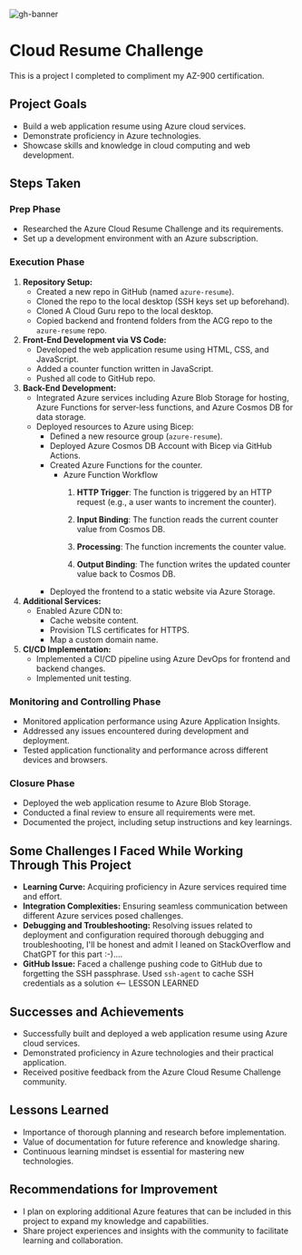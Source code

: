 ![gh-banner](https://encrypted-tbn0.gstatic.com/images?q=tbn:ANd9GcRVdK-M5bBRtsG-GxbHQh_QBfpEd9e-yBDJXg&s)
# Cloud Resume Challenge
This is a project I completed to compliment my AZ-900 certification.

## Project Goals

- Build a web application resume using Azure cloud services.
- Demonstrate proficiency in Azure technologies.
- Showcase skills and knowledge in cloud computing and web development.

## Steps Taken

### Prep Phase

- Researched the Azure Cloud Resume Challenge and its requirements.
- Set up a development environment with an Azure subscription.

### Execution Phase

1. **Repository Setup:**
    - Created a new repo in GitHub (named `azure-resume`).
    - Cloned the repo to the local desktop (SSH keys set up beforehand).
    - Cloned A Cloud Guru repo to the local desktop.
    - Copied backend and frontend folders from the ACG repo to the `azure-resume` repo.
2. **Front-End Development via VS Code:**
    - Developed the web application resume using HTML, CSS, and JavaScript.
    - Added a counter function written in JavaScript.
    - Pushed all code to GitHub repo.
3. **Back-End Development:**
    - Integrated Azure services including Azure Blob Storage for hosting, Azure Functions for server-less functions, and Azure Cosmos DB for data storage.
    - Deployed resources to Azure using Bicep:
        - Defined a new resource group (`azure-resume`).
        - Deployed Azure Cosmos DB Account with Bicep via GitHub Actions.
        - Created Azure Functions for the counter.
            - Azure Function Workflow
                1. **HTTP Trigger**: The function is triggered by an HTTP request (e.g., a user wants to increment the counter).
                2. **Input Binding**: The function reads the current counter value from Cosmos DB.
                
                1. **Processing**: The function increments the counter value.
                2. **Output Binding**: The function writes the updated counter value back to Cosmos DB.
        - Deployed the frontend to a static website via Azure Storage.
4. **Additional Services:**
    - Enabled Azure CDN to:
        - Cache website content.
        - Provision TLS certificates for HTTPS.
        - Map a custom domain name.
5. **CI/CD Implementation:**
    - Implemented a CI/CD pipeline using Azure DevOps for frontend and backend changes.
    - Implemented unit testing.

### Monitoring and Controlling Phase

- Monitored application performance using Azure Application Insights.
- Addressed any issues encountered during development and deployment.
- Tested application functionality and performance across different devices and browsers.

### Closure Phase

- Deployed the web application resume to Azure Blob Storage.
- Conducted a final review to ensure all requirements were met.
- Documented the project, including setup instructions and key learnings.

## Some Challenges I Faced While Working Through This Project

- **Learning Curve:** Acquiring proficiency in Azure services required time and effort.
- **Integration Complexities:** Ensuring seamless communication between different Azure services posed challenges.
- **Debugging and Troubleshooting:** Resolving issues related to deployment and configuration required thorough debugging and troubleshooting, I'll be honest and admit I leaned on StackOverflow and ChatGPT for this part :-)....
- **GitHub Issue:** Faced a challenge pushing code to GitHub due to forgetting the SSH passphrase. Used `ssh-agent` to cache SSH credentials as a solution <-- LESSON LEARNED

## Successes and Achievements

- Successfully built and deployed a web application resume using Azure cloud services.
- Demonstrated proficiency in Azure technologies and their practical application.
- Received positive feedback from the Azure Cloud Resume Challenge community.

## Lessons Learned

- Importance of thorough planning and research before implementation.
- Value of documentation for future reference and knowledge sharing.
- Continuous learning mindset is essential for mastering new technologies.

## Recommendations for Improvement

- I plan on exploring additional Azure features that can be included in this project to expand my knowledge and capabilities.
- Share project experiences and insights with the community to facilitate learning and collaboration.
